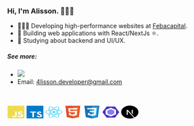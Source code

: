 ### Hi, I'm Alisson. 👨🏻‍💻

- 👨🏻‍💻 Developing high-performance websites at <a href="https://www.febacapital.com" target="_blank">Febacapital</a>.
- 🔭 Building web applications with React/NextJs ⚛️.
- 🌱 Studying about backend and UI/UX.

##### See more:
* <a href="https://www.linkedin.com/in/alisson777/" target="_blank"><img src="https://img.shields.io/badge/-LinkedIn-%230077B5?style=for-the-badge&logo=linkedin&logoColor=white"></a>
* Email: 4lisson.developer@gmail.com

##

<div style="display: inline_block"><br>
  <img align="center" alt="Js" height="30" width="40" src="https://raw.githubusercontent.com/devicons/devicon/master/icons/javascript/javascript-plain.svg">
  <img align="center" alt="Ts" height="30" width="40" src="https://raw.githubusercontent.com/devicons/devicon/master/icons/typescript/typescript-plain.svg">
  <img align="center" alt="React" height="30" width="40" src="https://raw.githubusercontent.com/devicons/devicon/master/icons/react/react-original.svg">
  <img align="center" alt="HTML" height="30" width="40" src="https://raw.githubusercontent.com/devicons/devicon/master/icons/html5/html5-original.svg">
  <img align="center" alt="CSS" height="30" width="40" src="https://raw.githubusercontent.com/devicons/devicon/master/icons/css3/css3-original.svg">
  <img align="center" alt="CSS" height="30" width="40" src="https://raw.githubusercontent.com/devicons/devicon/master/icons/eslint/eslint-original.svg">
  <img align="center" alt="CSS" height="30" width="40" src="https://raw.githubusercontent.com/devicons/devicon/master/icons/nextjs/nextjs-original.svg">
</div>
